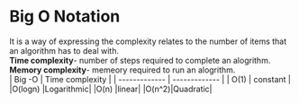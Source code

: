 # Big O Notation
It is a way of expressing the complexity relates to the number of items that an algorithm has to deal with.<br/>
**Time complexity**- number of steps required to complete an alogrithm.<br/>
**Memory complexity**- memeory required to run an alogrithm.<br/>
| Big -O  | Time complexity  |
| ------------- | ------------- |
| O(1)  | constant  |
|O(logn)  |Logarithmic|
|O(n) |linear|
|O(n^2)|Quadratic|
<br/>


